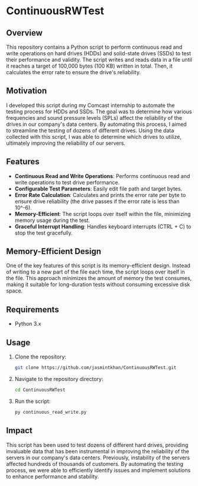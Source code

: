 # ContinuousRWTest

## Overview
This repository contains a Python script to perform continuous read and write operations on hard drives (HDDs) and solid-state drives (SSDs) to test their performance and validity. The script writes and reads data in a file until it reaches a target of 100,000 bytes (100 KB) written in total. Then, it calculates the error rate to ensure the drive's reliability.

## Motivation
I developed this script during my Comcast internship to automate the testing process for HDDs and SSDs. The goal was to determine how various frequencies and sound pressure levels (SPLs) affect the reliability of the drives in our company's data centers. By automating this process, I aimed to streamline the testing of dozens of different drives. Using the data collected with this script, I was able to determine which drives to utilize, ultimately improving the reliability of our servers.

## Features
- **Continuous Read and Write Operations**: Performs continuous read and write operations to test drive performance.
- **Configurable Test Parameters**: Easily edit file path and target bytes.
- **Error Rate Calculation**: Calculates and prints the error rate per byte to ensure drive reliability  (the drive passes if the error rate is less than 10^-6).
- **Memory-Efficient**: The script loops over itself within the file, minimizing memory usage during the test.
- **Graceful Interrupt Handling**: Handles keyboard interrupts (CTRL + C) to stop the test gracefully.

## Memory-Efficient Design
One of the key features of this script is its memory-efficient design. Instead of writing to a new part of the file each time, the script loops over itself in the file. This approach minimizes the amount of memory the test consumes, making it suitable for long-duration tests without consuming excessive disk space.

## Requirements
- Python 3.x

## Usage
1. Clone the repository:
   ```sh
   git clone https://github.com/jasmintkhan/ContinuousRWTest.git
2. Navigate to the repository directory:
   ```sh
   cd ContinuousRWTest
4. Run the script:
   ```sh
   py continuous_read_write.py

## Impact
This script has been used to test dozens of different hard drives, providing invaluable data that has been instrumental in improving the reliability of the servers in our company's data centers. Previously, instability of the servers affected hundreds of thousands of customers. By automating the testing process, we were able to efficiently identify issues and implement solutions to enhance performance and stability.
